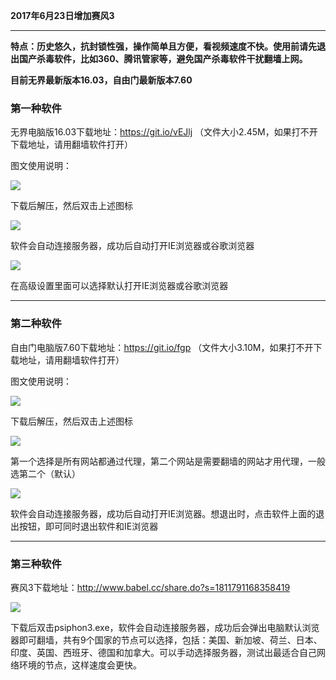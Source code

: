 **2017年6月23日增加赛风3**

***

**特点：历史悠久，抗封锁性强，操作简单且方便，看视频速度不快。使用前请先退出国产杀毒软件，比如360、腾讯管家等，避免国产杀毒软件干扰翻墙上网。**

**目前无界最新版本16.03，自由门最新版本7.60**

### 第一种软件

无界电脑版16.03下载地址：https://git.io/vEJlj （文件大小2.45M，如果打不开下载地址，请用翻墙软件打开）

图文使用说明：

![](https://raw.githubusercontent.com/Alvin9999/pac2/master/无界1.PNG)

下载后解压，然后双击上述图标

![](https://raw.githubusercontent.com/Alvin9999/pac2/master/无界2.PNG)

软件会自动连接服务器，成功后自动打开IE浏览器或谷歌浏览器

![](https://raw.githubusercontent.com/Alvin9999/pac2/master/无界3.PNG)

在高级设置里面可以选择默认打开IE浏览器或谷歌浏览器

***
### 第二种软件

自由门电脑版7.60下载地址：https://git.io/fgp （文件大小3.10M，如果打不开下载地址，请用翻墙软件打开）

图文使用说明：

![](https://raw.githubusercontent.com/Alvin9999/pac2/master/自由门1.PNG)

下载后解压，然后双击上述图标

![](https://raw.githubusercontent.com/Alvin9999/pac2/master/自由门2.PNG)

第一个选择是所有网站都通过代理，第二个网站是需要翻墙的网站才用代理，一般选第二个（默认）

![](https://raw.githubusercontent.com/Alvin9999/pac2/master/自由门3.PNG)

软件会自动连接服务器，成功后自动打开IE浏览器。想退出时，点击软件上面的退出按钮，即可同时退出软件和IE浏览器

***

### 第三种软件

赛风3下载地址：http://www.babel.cc/share.do?s=1811791168358419

![](https://raw.githubusercontent.com/Alvin9999/pac2/master/sf1.PNG)

下载后双击psiphon3.exe，软件会自动连接服务器，成功后会弹出电脑默认浏览器即可翻墙，共有9个国家的节点可以选择，包括：美国、新加坡、荷兰、日本、印度、英国、西班牙、德国和加拿大。可以手动选择服务器，测试出最适合自己网络环境的节点，这样速度会更快。

